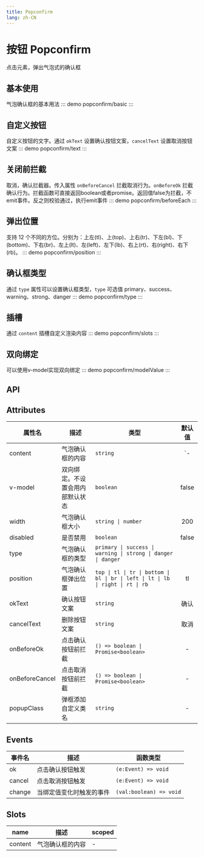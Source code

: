 ```yaml
---
title: Popconfirm
lang: zh-CN
---
```


# 按钮 Popconfirm
点击元素，弹出气泡式的确认框

## 基本使用
气泡确认框的基本用法
::: demo 
popconfirm/basic
:::

## 自定义按钮
自定义按钮的文字。通过 `okText` 设置确认按钮文案，`cancelText` 设置取消按钮文案
::: demo 
popconfirm/text
:::

## 关闭前拦截
取消，确认拦截器。传入属性 `onBeforeCancel` 拦截取消行为。`onBeforeOk` 拦截确认行为。拦截函数可直接返回boolean或者promise。返回值false为拦截，不emit事件。反之则校验通过，执行emit事件
::: demo 
popconfirm/beforeEach
:::

## 弹出位置
支持 12 个不同的方位。分别为：上左(tl)、上(top)、上右(tr)、下左(bl)、下(bottom)、下右(br)、左上(lt)、左(left)、左下(lb)、右上(rt)、右(right)、右下(rb)。
::: demo 
popconfirm/position
:::

## 确认框类型
通过 `type` 属性可以设置确认框类型，`type` 可选值 primary、success、warning、strong、danger
::: demo 
popconfirm/type
:::

## 插槽
通过 `content` 插槽自定义渲染内容
::: demo 
popconfirm/slots
:::

## 双向绑定
可以使用v-model实现双向绑定
::: demo 
popconfirm/modelValue
:::


## API
## Attributes
|属性名|描述|类型|默认值|
|---|---|---|:---:|
|content|气泡确认框的内容|`string`|`-|
|v-model|双向绑定。不设置会用内部默认状态|`boolean`|false|
|width|气泡确认框大小|`string \| number`|200|
|disabled|是否禁用|`boolean`|false|
|type|气泡确认框的类型|`primary \| success \| warning \| strong \| danger \| danger`|
|position|气泡确认框弹出位置|`top \| tl \| tr \| bottom \| bl \| br \| left \| lt \| lb \| right \| rt \| rb`|tl|
|okText|确认按钮文案|`string`|确认|
|cancelText|删除按钮文案|`string`|取消|
|onBeforeOk|点击确认按钮前拦截|`() => boolean \| Promise<boolean>`|-|
|onBeforeCancel|点击取消按钮前拦截|`() => boolean \| Promise<boolean>`|-|
|popupClass|弹框添加自定义类名|`string`|-|


## Events
|事件名|描述|函数类型|
|---|---|---|
|ok|点击确认按钮触发|`(e:Event) => void`|
|cancel|点击取消按钮触发|`(e:Event) => void`|
|change|当绑定值变化时触发的事件|`(val:boolean) => void`|

## Slots
|name|描述|scoped|
|---|---|---|
|content|气泡确认框的内容|-|

